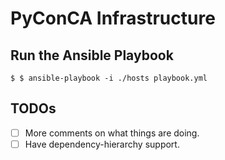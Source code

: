 # PyConCA Infrastructure

## Run the Ansible Playbook

```
$ $ ansible-playbook -i ./hosts playbook.yml
```

## TODOs

- [ ] More comments on what things are doing.
- [ ] Have dependency-hierarchy support.
